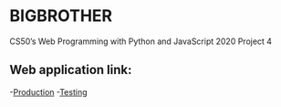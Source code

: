 # BIGBROTHER
CS50’s Web Programming with Python and JavaScript 2020 Project 4

## Web application link:
-[Production](https://facebook.com/)
-[Testing](https://facebook.com/) 
